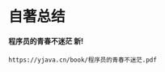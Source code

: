 # 自著总结

<!-- tabs:start -->

#### **程序员的青春不迷茫 <span class="tab-badge">新!</span>**
```pdf
https://yjava.cn/book/程序员的青春不迷茫.pdf
```

<!-- tabs:end -->







